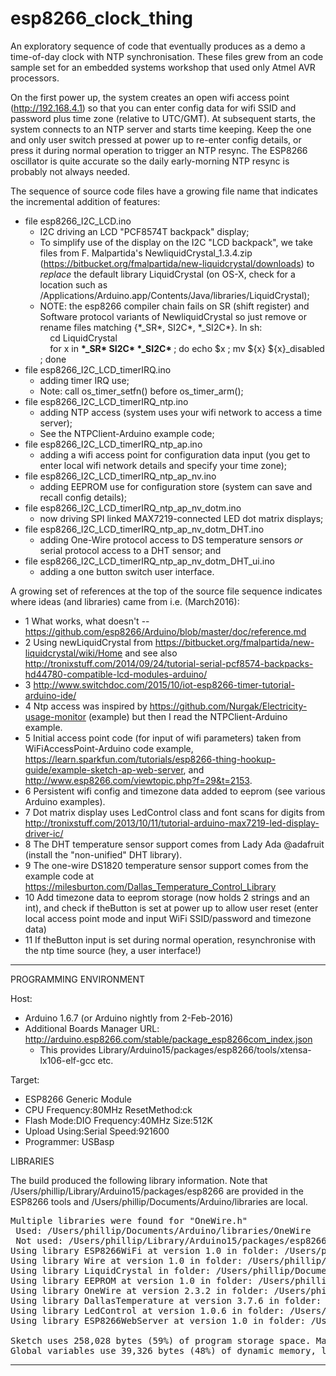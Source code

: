 # esp8266_clock_thing

An exploratory sequence of code that eventually produces as a demo a time-of-day clock with NTP synchronisation. These files grew from an code sample set for an embedded systems workshop that used only Atmel AVR processors.

On the first power up, the system creates an open wifi access point (http://192.168.4.1) so that you can enter config data for wifi SSID and password plus time zone (relative to UTC/GMT). At subsequent starts, the system connects to an NTP server and starts time keeping. Keep the one and only user switch pressed at power up to re-enter config details, or press it during normal operation to trigger an NTP resync. The ESP8266 oscillator is quite accurate so the daily early-morning NTP resync is probably not always needed. 

The sequence of source code files have a growing file name that indicates the incremental addition of features:
* file esp8266_I2C_LCD.ino
  - I2C driving an LCD "PCF8574T backpack" display;
  - To simplify use of the display on the I2C "LCD backpack", we take files from F. Malpartida's NewliquidCrystal_1.3.4.zip (https://bitbucket.org/fmalpartida/new-liquidcrystal/downloads) to _replace_ the default library LiquidCrystal (on OS-X, check for a location such as /Applications/Arduino.app/Contents/Java/libraries/LiquidCrystal);
  - NOTE: the esp8266 compiler chain fails on SR (shift register) and Software protocol variants of NewliquidCrystal so just remove or rename files matching {&#42;_SR*, SI2C*, &#42;_SI2C*}. In sh:<br>&nbsp; &nbsp;  cd LiquidCrystal <br>&nbsp; &nbsp; for x in <strong>&#42;_SR* SI2C* &#42;_SI2C* </strong> ; do echo $x ; mv ${x} ${x}_disabled ; done
* file esp8266_I2C_LCD_timerIRQ.ino
  - adding timer IRQ use;
  - Note: call os_timer_setfn() before os_timer_arm();
* file esp8266_I2C_LCD_timerIRQ_ntp.ino
  - adding NTP access (system uses your wifi network to access a time server);
  - See the NTPClient-Arduino example code;
* file esp8266_I2C_LCD_timerIRQ_ntp_ap.ino
  - adding a wifi access point for configuration data input (you get to enter local wifi network details and specify your time zone);
* file esp8266_I2C_LCD_timerIRQ_ntp_ap_nv.ino
  - adding EEPROM use for configuration store (system can save and recall config details);
* file esp8266_I2C_LCD_timerIRQ_ntp_ap_nv_dotm.ino
  - now driving SPI linked MAX7219-connected LED dot matrix displays;
* file esp8266_I2C_LCD_timerIRQ_ntp_ap_nv_dotm_DHT.ino
  - adding One-Wire protocol access to DS temperature sensors _or_ serial protocol access to a DHT sensor; and
* file esp8266_I2C_LCD_timerIRQ_ntp_ap_nv_dotm_DHT_ui.ino
  - adding a one button switch user interface.

A growing set of references at the top of the source file sequence indicates where ideas (and libraries) came from i.e. (March2016):
 *  1 What works, what doesn't -- https://github.com/esp8266/Arduino/blob/master/doc/reference.md
 *  2 Using newLiquidCrystal from https://bitbucket.org/fmalpartida/new-liquidcrystal/wiki/Home and see also http://tronixstuff.com/2014/09/24/tutorial-serial-pcf8574-backpacks-hd44780-compatible-lcd-modules-arduino/
 *  3 http://www.switchdoc.com/2015/10/iot-esp8266-timer-tutorial-arduino-ide/
 *  4 Ntp access was inspired by https://github.com/Nurgak/Electricity-usage-monitor (example) but then I read the NTPClient-Arduino example.
 *  5 Initial access point code (for input of wifi parameters) taken from  WiFiAccessPoint-Arduino code example, https://learn.sparkfun.com/tutorials/esp8266-thing-hookup-guide/example-sketch-ap-web-server, and http://www.esp8266.com/viewtopic.php?f=29&t=2153.
 *  6 Persistent wifi config and timezone data added to eeprom (see various Arduino examples).
 *  7 Dot matrix display uses LedControl class and font scans for digits from http://tronixstuff.com/2013/10/11/tutorial-arduino-max7219-led-display-driver-ic/
 *  8 The DHT temperature sensor support comes from Lady Ada @adafruit (install the "non-unified" DHT library).
 *  9 The one-wire DS1820 temperature sensor support comes from the example code at https://milesburton.com/Dallas_Temperature_Control_Library
 * 10 Add timezone data to eeprom storage (now holds 2 strings and an int), and check if theButton is set at power up to allow user reset (enter local access point mode and input WiFi SSID/password and timezone data)
 * 11 If theButton input is set during normal operation, resynchronise with the ntp time source (hey, a user interface!)

---------------------------------------------------------------------------

PROGRAMMING ENVIRONMENT

Host:
* Arduino 1.6.7 (or Arduino nightly from 2-Feb-2016)
* Additional Boards Manager URL: http://arduino.esp8266.com/stable/package_esp8266com_index.json
  - This provides Library/Arduino15/packages/esp8266/tools/xtensa-lx106-elf-gcc etc.

Target:
* ESP8266 Generic Module
* CPU Frequency:80MHz ResetMethod:ck
* Flash Mode:DIO Frequency:40MHz Size:512K
* Upload Using:Serial Speed:921600
* Programmer: USBasp

LIBRARIES

The build produced the following library information. Note that
/Users/phillip/Library/Arduino15/packages/esp8266 are provided in the
ESP8266 tools and /Users/phillip/Documents/Arduino/libraries are local.

<pre>
Multiple libraries were found for "OneWire.h"
 Used: /Users/phillip/Documents/Arduino/libraries/OneWire
 Not used: /Users/phillip/Library/Arduino15/packages/esp8266/hardware/esp8266/2.0.0/libraries/OneWire
Using library ESP8266WiFi at version 1.0 in folder: /Users/phillip/Library/Arduino15/packages/esp8266/hardware/esp8266/2.0.0/libraries/ESP8266WiFi 
Using library Wire at version 1.0 in folder: /Users/phillip/Library/Arduino15/packages/esp8266/hardware/esp8266/2.0.0/libraries/Wire 
Using library LiquidCrystal in folder: /Users/phillip/Documents/Arduino/libraries/LiquidCrystal (legacy)
Using library EEPROM at version 1.0 in folder: /Users/phillip/Library/Arduino15/packages/esp8266/hardware/esp8266/2.0.0/libraries/EEPROM 
Using library OneWire at version 2.3.2 in folder: /Users/phillip/Documents/Arduino/libraries/OneWire 
Using library DallasTemperature at version 3.7.6 in folder: /Users/phillip/Documents/Arduino/libraries/DallasTemperature 
Using library LedControl at version 1.0.6 in folder: /Users/phillip/Documents/Arduino/libraries/LedControl 
Using library ESP8266WebServer at version 1.0 in folder: /Users/phillip/Library/Arduino15/packages/esp8266/hardware/esp8266/2.0.0/libraries/ESP8266WebServer 

Sketch uses 258,028 bytes (59%) of program storage space. Maximum is 434,160 bytes.
Global variables use 39,326 bytes (48%) of dynamic memory, leaving 42,594 bytes for local variables. Maximum is 81,920 bytes.
</pre>
---------------------------------------------------------------------------
